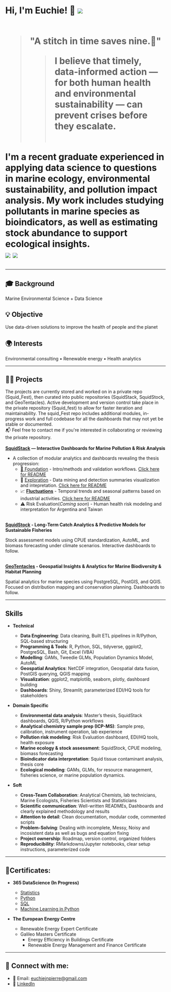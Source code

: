 <h1>Hi, I'm Euchie! 👋 <a href="https://www.linkedin.com/in/euchiejnpierre/"><img src="https://img.shields.io/badge/-LinkedIn-0072b1?&style=for-the-badge&logo=linkedin&logoColor=white" /></a><br><br>

> "A stitch in time saves nine.🌱"
> > I believe that timely, data-informed action — for both human health and environmental sustainability — can prevent crises before they escalate.<br><br>



I'm a recent graduate experienced in applying **data science** to questions in **marine ecology**, **environmental sustainability**, and **pollution impact analysis**. My work includes studying pollutants in marine species as bioindicators, as well as estimating stock abundance to support ecological insights.  
<img src="https://img.shields.io/badge/-Data%20Scientist-276DC3?&style=for-the-badge&logo=r&logoColor=white" />
<img src="https://img.shields.io/badge/-Marine%20Ecology-0099cc?&style=for-the-badge&logo=fish&logoColor=white" />



---

## 🎓 Background  
Marine Environmental Science + Data Science  

## 💡 Objective  
Use data-driven solutions to improve the health of people and the planet  

## 🌍 Interests  
Environmental consulting • Renewable energy • Health analytics



---

## 👩‍💻 Projects

The projects are currently stored and worked on in a private repo (Squid_Fest), then curated into public repositories (SquidStack, SquidStock, and GeoTentacles). Active development and version control take place in the private repository (Squid_fest) to allow for faster iteration and maintainability. The squid_Fest repo includes additional modules, in-progress work and full codebase for all the dashboards that may not yet be stable or documented. <br> 📬 Feel free to contact me if you're interested in collaborating or reviewing the private repository.<br><br>
**<a href="https://github.com/Euchie23/SquidStack/" target="_blank">SquidStack</a> — Interactive Dashboards for Marine Pollution & Risk Analysis** <br>
- A collection of modular analytics and dashboards revealing the thesis progression:
  - [🧱 Foundation](https://euchie23.shinyapps.io/foundation/) - Intro/methods and validation workflows. [Click here for README](https://github.com/Euchie23/SquidStack/tree/main/Foundation)
  - 🧪 [Exploration](https://euchie23.shinyapps.io/exploration/) - Data mining and detection summaries visualization and intepretation. [Click here for README](https://github.com/Euchie23/SquidStack/tree/main/Exploration)
  - 📈 [**Fluctuations**](https://euchie23.shinyapps.io/fluctuation/) - Temporal trends and seasonal patterns based on industrial activities. [Click here for README](https://github.com/Euchie23/SquidStack/tree/main/Fluctuations)
  - ⚠️ Risk Evaluation(*Coming soon*) - Human health risk modeling and interpretation for Argentina and Taiwan<br><br>
  
**<a href="https://github.com/Euchie23/SquidStock/" target="_blank">SquidStock</a> - Long‑Term Catch Analytics & Predictive Models for Sustainable Fisheries** <br>

  Stock assessment models using CPUE standardization, AutoML, and biomass forecasting under climate scenarios. Interactive dashboards to follow. <br><br>

**<a href="https://github.com/Euchie23/GeoTentacles/" target="_blank">GeoTentacles</a> - Geospatial Insights & Analytics for Marine Biodiversity & Habitat Planning** <br>

  Spatial analytics for marine species using PostgreSQL, PostGIS, and QGIS. Focused on distribution mapping and conservation planning. Dashboards to follow.

---

## Skills

- **Technical**
  - **Data Engineering**: Data cleaning, Built ETL pipelines in R/Python, SQL-based structuring
  - **Programming & Tools**: R, Python, SQL, tidyverse, ggplot2, PostgreSQL, Bash, Git, Excel (VBA)
  - **Modelling**: GAMs, Tweedie GLMs, Population Dynamics Model, AutoML
  - **Geospatial Analytics**: NetCDF integration, Geospatial data fusion, PostGIS querying, QGIS mapping
  - **Visualization**: ggplot2, matplotlib, seaborn, plotly, dashboard building
  - **Dashboards**: Shiny, Streamlit; parameterized EDI/HQ tools for stakeholders

- **Domain Specific** 
  - **Environmental data analysis**: Master’s thesis, SquidStack dashboards, QGIS, R/Python workflows
  - **Analytical chemistry sample prep (ICP-MS)**: Sample prep, calibration, instrument operation, lab experience
  - **Pollution risk modeling**: Risk Evaluation dashboard, EDI/HQ tools, health exposure
  - **Marine ecology & stock assessment**: SquidStock, CPUE modeling, biomass forecasting
  - **Bioindicator data interpretation**: Squid tissue contaminant analysis, thesis core
  - **Ecological modeling**: GAMs, GLMs, for resource management, fisheries science, or marine population dynamics.

- **Soft**  
  - **Cross-Team Collaboration**: Analytical Chemists, lab technicians, Marine Ecologists, Fisheries Scientists and Statisticians
  - **Scientific communication**: Well-written READMEs, Dashboards and clearly explained methodology and results
  - **Attention to detail**: Clean documentation, modular code, commented scripts
  - **Problem-Solving**: Dealing with incomplete, Messy, Noisy and incosistent data as well as bugs and equation fixing 
  - **Project ownership**: Roadmap, version control, organized folders
  - **Reproducibility**: RMarkdowns/Jupyter notebooks, clear setup instructions, parameterized code
---

## 🧾Certificates:

- <b>365 DataScience (In Progress) </b>
  - [Statistics](https://learn.365datascience.com/certificates/CC-AAD35FAB67/)
  - [Python](https://learn.365datascience.com/certificates/CC-35DE6E8ECC/)
  - [SQL](https://learn.365datascience.com/certificates/CC-8A7C7EED63/)
  - [Machine Learning in Python](https://learn.365datascience.com/certificates/CC-BA4E35B27D/)
    
- <b> The European Energy Centre </b>
  - Renewable Energy Expert Certificate
  - Galileo Masters Certificate
    - Energy Efficiency in Buildings Certificate
    - Renewable Energy Management and Finance Certificate

---

## 🤳 Connect with me:
- 📧 Email: euchiejnpierre@gmail.com <br>
- 🔗 <a href="https://www.linkedin.com/in/euchiejnpierre/" target="_blank">LinkedIn</a>
